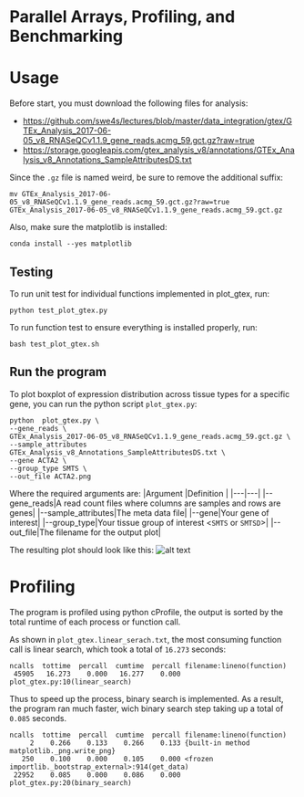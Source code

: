 # Parallel Arrays, Profiling, and Benchmarking

# Usage
Before start, you must download the following files for analysis:
- https://github.com/swe4s/lectures/blob/master/data_integration/gtex/GTEx_Analysis_2017-06-05_v8_RNASeQCv1.1.9_gene_reads.acmg_59.gct.gz?raw=true
- https://storage.googleapis.com/gtex_analysis_v8/annotations/GTEx_Analysis_v8_Annotations_SampleAttributesDS.txt

Since the `.gz` file is named weird, be sure to remove the additional suffix:
```
mv GTEx_Analysis_2017-06-05_v8_RNASeQCv1.1.9_gene_reads.acmg_59.gct.gz?raw=true GTEx_Analysis_2017-06-05_v8_RNASeQCv1.1.9_gene_reads.acmg_59.gct.gz
```
Also, make sure the matplotlib is installed:
```
conda install --yes matplotlib
```
## Testing
To run unit test for individual functions implemented in plot_gtex, run:
```
python test_plot_gtex.py
```
To run function test to ensure everything is installed properly, run:
```
bash test_plot_gtex.sh
```

## Run the program
To plot boxplot of expression distribution across tissue types for a specific gene, you can run the python script `plot_gtex.py`:

```
python  plot_gtex.py \
--gene_reads \
GTEx_Analysis_2017-06-05_v8_RNASeQCv1.1.9_gene_reads.acmg_59.gct.gz \
--sample_attributes GTEx_Analysis_v8_Annotations_SampleAttributesDS.txt \
--gene ACTA2 \
--group_type SMTS \
--out_file ACTA2.png
```

Where the required arguments are:
|Argument   |Definition   |
|---|---|
|--gene_reads|A read count files where columns are samples and rows are genes|
|--sample_attributes|The meta data file|
|--gene|Your gene of interest|
|--group_type|Your tissue group of interest <`SMTS` or `SMTSD`>|
|--out_file|The filename for the output plot|

The resulting plot should look like this:
![alt text](https://github.com/cu-swe4s-fall-2019/parallel-arrays-profiling-and-benchmarking-qyang13/ACTA2.png "example plot")


# Profiling
The program is profiled using python cProfile, the output is sorted by the total runtime of each process or function call.

As shown in `plot_gtex.linear_serach.txt`, the most consuming function call is linear search, which took a total of `16.273` seconds:
```
ncalls  tottime  percall  cumtime  percall filename:lineno(function)
 45905   16.273    0.000   16.277    0.000 plot_gtex.py:10(linear_search)
```
Thus to speed up the process, binary search is implemented. As a result, the program ran much faster, wich binary search step taking up a total of `0.085` seconds.
```
ncalls  tottime  percall  cumtime  percall filename:lineno(function)
     2    0.266    0.133    0.266    0.133 {built-in method matplotlib._png.write_png}
   250    0.100    0.000    0.105    0.000 <frozen importlib._bootstrap_external>:914(get_data)
 22952    0.085    0.000    0.086    0.000 plot_gtex.py:20(binary_search)
```
